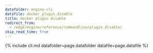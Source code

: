 ```yaml
---
datafolder: engine-cli
datafile: docker_plugin_disable
title: docker plugin disable
redirect_from:
  - /edge/engine/reference/commandline/plugin_disable/
skip_read_time: true
---
```

<!--
Sorry, but the contents of this page are automatically generated from
Docker's source code. If you want to suggest a change to the text that appears
here, you'll need to find the string by searching this repo:

https://github.com/docker/cli
-->
{% include cli.md datafolder=page.datafolder datafile=page.datafile %}
